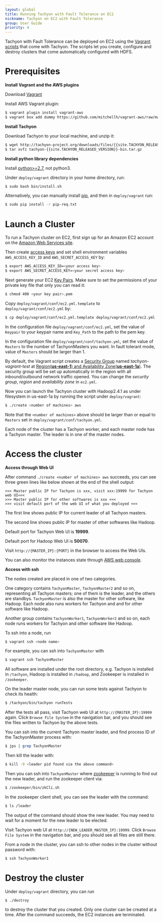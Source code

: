 ```yaml
---
layout: global
title: Running Tachyon with Fault Tolerance on EC2
nickname: Tachyon on EC2 with Fault Tolerance
group: User Guide
priority: 4
---
```


Tachyon with Fault Tolerance can be deployed on EC2 using the
[Vagrant scripts](https://github.com/amplab/tachyon/tree/master/deploy/vagrant) that come with
Tachyon. The scripts let you create, configure and destroy clusters that come automatically
configured with HDFS.

# Prerequisites

**Install Vagrant and the AWS plugins**

Download [Vagrant](https://www.vagrantup.com/downloads.html)

Install AWS Vagrant plugin:

```bash
$ vagrant plugin install vagrant-aws
$ vagrant box add dummy https://github.com/mitchellh/vagrant-aws/raw/master/dummy.box
```

**Install Tachyon**

Download Tachyon to your local machine, and unzip it:

```bash
$ wget http://tachyon-project.org/downloads/files/{{site.TACHYON_RELEASED_VERSION}}/tachyon-{{site.TACHYON_RELEASED_VERSION}}-bin.tar.gz
$ tar xvfz tachyon-{{site.TACHYON_RELEASED_VERSION}}-bin.tar.gz
```

**Install python library dependencies**

Install [python>=2.7](https://www.python.org/), not python3.

Under `deploy/vagrant` directory in your home directory, run:

```bash
$ sudo bash bin/install.sh
```

Alternatively, you can manually install [pip](https://pip.pypa.io/en/latest/installing/), and then
in `deploy/vagrant` run:

```bash
$ sudo pip install -r pip-req.txt
```

# Launch a Cluster

To run a Tachyon cluster on EC2, first sign up for an Amazon EC2 account
on the [Amazon Web Services site](http://aws.amazon.com/).

Then create [access keys](https://aws.amazon.com/developers/access-keys/)
and set shell environment variables `AWS_ACCESS_KEY_ID` and `AWS_SECRET_ACCESS_KEY` by:

```bash
$ export AWS_ACCESS_KEY_ID=<your access key>
$ export AWS_SECRET_ACCESS_KEY=<your secret access key>
```

Next generate your EC2
[Key Pairs](http://docs.aws.amazon.com/AWSEC2/latest/UserGuide/ec2-key-pairs.html). Make sure to set
the permissions of your private key file that only you can read it:

```bash
$ chmod 400 <your key pair>.pem
```

Copy `deploy/vagrant/conf/ec2.yml.template` to `deploy/vagrant/conf/ec2.yml` by:

```bash
$ cp deploy/vagrant/conf/ec2.yml.template deploy/vagrant/conf/ec2.yml
```

In the configuration file `deploy/vagrant/conf/ec2.yml`, set the value of `Keypair` to your keypair
name and `Key_Path` to the path to the pem key.

In the configuration file `deploy/vagrant/conf/tachyon.yml`, set the value of `Masters` to the
number of TachyonMasters you want. In fault tolerant mode, value of `Masters` should be larger than
1.

By default, the Vagrant script creates a
[Security Group](http://docs.aws.amazon.com/AWSEC2/latest/UserGuide/using-network-security.html)
named *tachyon-vagrant-test* at
[Region(**us-east-1**) and Availability Zone(**us-east-1a**)](http://docs.aws.amazon.com/AWSEC2/latest/UserGuide/using-regions-availability-zones.html).
The security group will be set up automatically in the region with all inbound/outbound network
traffic opened. You can change the *security group*, *region* and *availability zone* in `ec2.yml`.

Now you can launch the Tachyon cluster with Hadoop2.4.1 as under filesystem in us-east-1a by running
the script under `deploy/vagrant`:

```bash
$ ./create <number of machines> aws
```

Note that the `<number of machines>` above should be larger than or equal to `Masters` set in
`deploy/vagrant/conf/tachyon.yml`.

Each node of the cluster has a Tachyon worker, and each master node has a Tachyon master. The leader
is in one of the master nodes.

# Access the cluster

**Access through Web UI**

After command `./create <number of machines> aws` succeeds, you can see three green lines like below
shown at the end of the shell output:

    >>> Master public IP for Tachyon is xxx, visit xxx:19999 for Tachyon web UI<<<
    >>> Master public IP for other softwares is xxx <<<
    >>> visit default port of the web UI of what you deployed <<<

The first line shows public IP for current leader of all Tachyon masters.

The second line shows public IP for master of other softwares like Hadoop.

Default port for Tachyon Web UI is **19999**.

Default port for Hadoop Web UI is **50070**.

Visit `http://{MASTER_IP}:{PORT}` in the browser to access the Web UIs.

You can also monitor the instances state through
[AWS web console](https://console.aws.amazon.com/console/home?region=us-east-1).

**Access with ssh**

The nodes created are placed in one of two categories.

One category contains `TachyonMaster`, `TachyonMaster2` and so on, representing all Tachyon masters;
one of them is the leader, and the others are standbys. `TachyonMaster` is also the master for other
software, like Hadoop. Each node also runs workers for Tachyon and and for other software like Hadoop.

Another group contains `TachyonWorker1`, `TachyonWorker2` and so on, each node runs workers
for Tachyon and other software like Hadoop.

To ssh into a node, run

```bash
$ vagrant ssh <node name>
```

For example, you can ssh into `TachyonMaster` with

```bash
$ vagrant ssh TachyonMaster
```

All software are installed under the root directory, e.g. Tachyon is installed in `/tachyon`,
Hadoop is installed in `/hadoop`, and Zookeeper is installed in `/zookeeper`.

On the leader master node, you can run some tests against Tachyon to check its health:

```bash
$ /tachyon/bin/tachyon runTests
```

After the tests all pass, visit Tachyon web UI at `http://{MASTER_IP}:19999` again. Click
`Browse File System` in the navigation bar, and you should see the files written to Tachyon by the
above tests.

You can ssh into the current Tachyon master leader, and find process ID of the TachyonMaster
process with:

```bash
$ jps | grep TachyonMaster
```

Then kill the leader with:

```bash
$ kill -9 <leader pid found via the above command>
```

Then you can ssh into `TachyonMaster` where [zookeeper](http://zookeeper.apache.org/) is
running to find out the new leader, and run the zookeeper client via:

```bash
$ /zookeeper/bin/zkCli.sh
```

In the zookeeper client shell, you can see the leader with the command:

```bash
$ ls /leader
```

The output of the command should show the new leader. You may need to wait for a moment for the
new leader to be elected.

Visit Tachyon web UI at `http://{NEW_LEADER_MASTER_IP}:19999`. Click `Browse File System` in the
navigation bar, and you should see all files are still there.

From a node in the cluster, you can ssh to other nodes in the cluster without password with:

```bash
$ ssh TachyonWorker1
```

# Destroy the cluster

Under `deploy/vagrant` directory, you can run

```bash
$ ./destroy
```

to destroy the cluster that you created. Only one cluster can be created at a time. After the
command succeeds, the EC2 instances are terminated.
